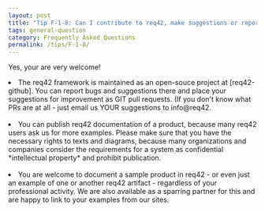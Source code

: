 ```yaml
---
layout: post
title: "Tip F-1-8: Can I contribute to req42, make suggestions or report bugs?"
tags: general-question
category: Frequently Asked Questions
permalink: /tips/F-1-8/
---
```


Yes, your are very welcome!

<li> The req42 framework is maintained as an open-souce project at [req42-github]. You can report bugs and suggestions there and place your suggestions for improvement as GIT pull requests. (If you don't know what PRs are at all - just email us YOUR suggestions to info@req42. </li><br>

<li> You can publish req42 documentation of a product, because many req42 users ask us for more examples. Please make sure that you have the necessary rights to texts and diagrams, because many organizations and companies consider the requirements for a system as confidential *intellectual property* and prohibit publication. </li><br>

<li> You are welcome to document a sample product in req42 - or even just an example of one or another req42 artifact - regardless of your professional activity. We are also available as a sparring partner for this and are happy to link to your examples from our sites. </li>

